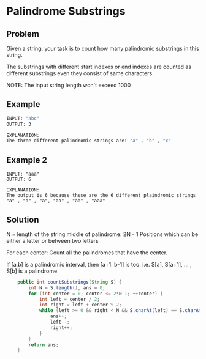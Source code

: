 # Palindrome Substrings

## Problem
Given a string, your task is to count how many palindromic substrings in this string.

The substrings with different start indexes or end indexes are counted as different substrings even
they consist of same characters. 

NOTE: The input string length won't exceed 1000

## Example 
````bash 
INPUT: "abc"
OUTPUT: 3

EXPLANATION:
The three different palindromic strings are: "a" , "b" , "c" 

````

## Example 2
````
INPUT: "aaa"
OUTPUT: 6 

EXPLANATION:
The output is 6 because these are the 6 different plaindromic strings
"a" , "a" , "a", "aa" , "aa" , "aaa" 
````

## Solution 
N = length of the string
middle of palindrome: 2N - 1 Positions which can be either a letter or between two letters

For each center: Count all the palindromes that have the center.

If [a,b] is a palindromic interval, then [a+1. b-1] is too.
i.e. S[a], S[a+1], ... , S[b] is a palindrome 



````java
    public int countSubstrings(String S) {
        int N = S.length(), ans = 0;
        for (int center = 0; center <= 2*N-1; ++center) {
            int left = center / 2;
            int right = left + center % 2;
            while (left >= 0 && right < N && S.charAt(left) == S.charAt(right)) {
                ans++;
                left--;
                right++;
            }
        }
        return ans;
    }
````





